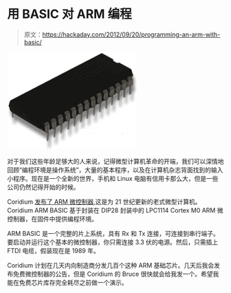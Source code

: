 # 用 BASIC 对 ARM 编程

> 原文：<https://hackaday.com/2012/09/20/programming-an-arm-with-basic/>

![](img/e7021d06310f91dbd3c16b6b97e770ab.png "BASIC")

对于我们这些年龄足够大的人来说，记得微型计算机革命的开端，我们可以深情地回顾“编程环境是操作系统”，大量的基本程序，以及在计算机杂志背面找到的输入小程序。现在是一个全新的世界，手机和 Linux 电脑有信用卡那么大，但是一些公司仍然记得开始的时候。

Coridium [发布了 ARM 微控制器](http://www.coridium.us/prod-specs1.html),这是为 21 世纪更新的老式微型计算机。Coridium ARM BASIC 基于封装在 DIP28 封装中的 LPC1114 Cortex M0 ARM 微控制器，在固件中提供编程环境。

ARM BASIC 是一个完整的片上系统，具有 Rx 和 Tx 连接，可连接到串行端子。要启动并运行这个基本的微控制器，你只需连接 3.3 伏的电源。然后，只需插上 FTDI 电缆，假装现在是 1989 年。

Coridium 计划在几天内向制造商分发几百个这种 ARM 基础芯片。几天后我会发布免费微控制器的公告，但是 Coridium 的 Bruce 很快就会给我发一个。希望我能在免费芯片库存完全耗尽之前做一个演示。